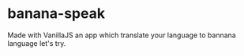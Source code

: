 # banana-speak

Made with VanillaJS an app which translate your language to bannana language let's try.
